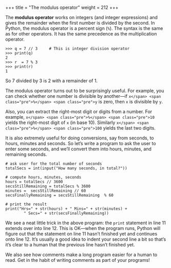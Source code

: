 +++
title = "The modulus operator"
weight = 212
+++

The **modulus operator** works on integers (and integer expressions) and gives
the remainder when the first number is divided by the second. In Python, the
modulus operator is a percent sign (```%```). The syntax is the same as for other
operators. It has the same precedence as the multiplication operator.


```
>>> q = 7 // 3     # This is integer division operator
>>> print(q)
2
>>> r  = 7 % 3
>>> print(r)
1
```

So 7 divided by 3 is 2 with a remainder of 1.

The modulus operator turns out to be surprisingly useful. For example, you can
check whether one number is divisible by another&#8212;if ```x</span> <span class="pre">%</span> <span class="pre">y``` is zero, then
```x``` is divisible by ```y```.

Also, you can extract the right-most digit or digits from a number.  For
example, ```x</span> <span class="pre">%</span> <span class="pre">10``` yields the right-most digit of ```x``` (in base 10).
Similarly ```x</span> <span class="pre">%</span> <span class="pre">100``` yields the last two digits.

It is also extremely useful for doing conversions, say from seconds,
to hours, minutes and seconds. So let&#8217;s write a program to ask the user to enter
some seconds, and we&#8217;ll convert them into hours, minutes, and remaining seconds.

```
# ask user for the total number of seconds
totalSecs = int(input("How many seconds, in total?"))

# compute hours, minutes, seconds
hours = totalSecs // 3600
secsStillRemaining = totalSecs % 3600
minutes =  secsStillRemaining // 60
secsFinallyRemaining = secsStillRemaining  % 60

# print the result
print("Hrs=" + str(hours) + " Mins=" + str(minutes) +
        " Secs=" + str(secsFinallyRemaining))
```


We see a neat little trick in the above program: the ```print``` statement in line 11
extends over into line 12. This is OK&#8212;when the program runs, Python will figure out that the statement on line 11 hasn&#8217;t finished yet and continues onto line 12. It&#8217;s usually a good idea to indent your second line a bit so that&#8217;s it&#8217;s clear to a human that the previous line hasn&#8217;t finished yet.

We also see how comments make a long program easier for a human to read. Get in the habit of writing comments as part of your programs!
